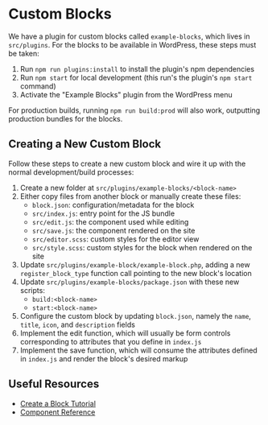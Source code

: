 # Custom Blocks

We have a plugin for custom blocks called `example-blocks`, which lives in `src/plugins`. For the blocks to be available in WordPress, these steps must be taken:

1. Run `npm run plugins:install` to install the plugin's npm dependencies
1. Run `npm start` for local development (this run's the plugin's `npm start` command)
1. Activate the "Example Blocks" plugin from the WordPress menu

For production builds, running `npm run build:prod` will also work, outputting production bundles for the blocks.

## Creating a New Custom Block

Follow these steps to create a new custom block and wire it up with the normal development/build processes:

1. Create a new folder at `src/plugins/example-blocks/<block-name>`
1. Either copy files from another block or manually create these files:
    - `block.json`: configuration/metadata for the block
    - `src/index.js`: entry point for the JS bundle
    - `src/edit.js`: the component used while editing
    - `src/save.js`: the component rendered on the site
    - `src/editor.scss`: custom styles for the editor view
    - `src/style.scss`: custom styles for the block when rendered on the site
1. Update `src/plugins/example-block/example-block.php`, adding a new `register_block_type` function call pointing to the new block's location
1. Update `src/plugins/example-blocks/package.json` with these new scripts:
    - `build:<block-name>`
    - `start:<block-name>`
1. Configure the custom block by updating `block.json`, namely the `name`, `title`, `icon`, and `description` fields
1. Implement the edit function, which will usually be form controls corresponding to attributes that you define in `index.js`
1. Implement the save function, which will consume the attributes defined in `index.js` and render the block's desired markup

## Useful Resources

- [Create a Block Tutorial](https://developer.wordpress.org/block-editor/getting-started/create-block/)
- [Component Reference](https://developer.wordpress.org/block-editor/reference-guides/components/)
